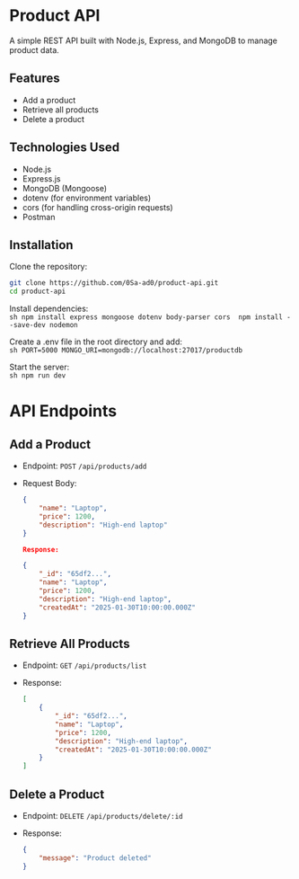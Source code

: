 # Product API

A simple REST API built with Node.js, Express, and MongoDB to manage product data.

## Features

- Add a product
- Retrieve all products
- Delete a product

## Technologies Used

- Node.js
- Express.js
- MongoDB (Mongoose)
- dotenv (for environment variables)
- cors (for handling cross-origin requests)
- Postman

## Installation

Clone the repository: 

   ```sh
   git clone https://github.com/0Sa-ad0/product-api.git
   cd product-api
   ```

Install dependencies: \
    ```sh
    npm install express mongoose dotenv body-parser cors 
    npm install --save-dev nodemon
    ```

Create a .env file in the root directory and add: \
    ```sh
    PORT=5000
    MONGO_URI=mongodb://localhost:27017/productdb
    ```

Start the server: \
    ```sh
    npm run dev
    ```

# API Endpoints

## Add a Product

- Endpoint: `POST` `/api/products/add`
- Request Body:

    ```json
    {
        "name": "Laptop",
        "price": 1200,
        "description": "High-end laptop"
    }

    Response:

    {
        "_id": "65df2...",
        "name": "Laptop",
        "price": 1200,
        "description": "High-end laptop",
        "createdAt": "2025-01-30T10:00:00.000Z"
    }
    ```

## Retrieve All Products

- Endpoint: `GET` `/api/products/list`
- Response:

    ```json
    [
        {
            "_id": "65df2...",
            "name": "Laptop",
            "price": 1200,
            "description": "High-end laptop",
            "createdAt": "2025-01-30T10:00:00.000Z"
        }
    ]
    ```

## Delete a Product

- Endpoint: `DELETE` `/api/products/delete/:id`
- Response:

    ```json
    {
        "message": "Product deleted"
    }
    ```
